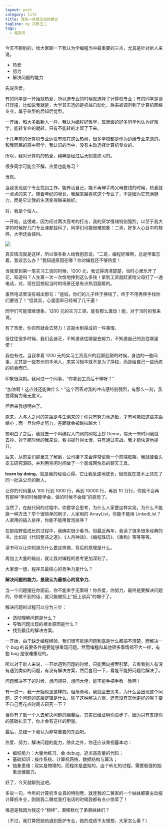 ```yaml
---
layout: post
category: life
title: 我有一些很正经的建议
tagline: by 沉默王二
tags: 
  - 程序员
---
```


今天不聊别的，给大家聊一下我认为学编程当中最重要的三点，尤其是针对新人来说。

<!--more-->


- 热爱
- 努力
- 解决问题的能力

先说热爱。

有的同学是一开始就热爱，所以选专业的时候就选择了计算机专业；有的同学是误打误撞，比如说我就是，大学其实选的是机械自动化，后来被调剂到了计算机网络专业，属于典型的后知后觉型。

一开始，和大多数新人一样，我认为编程好难学，班里面的好多同学也认为好难学，能转专业的就转，只有不能转的才留了下来。

十几年前的计算机专业远没有现在这么热闹，很多学校都是作为边缘专业来录的。和我同届的高中同学，我认识的当中，没有主动选择计算机专业的。

所以，我对计算机的热爱，纯粹是经过后天刻意练习的。

很多同学可能会不解，热爱也能练习？

当然。

当我发现这个专业找到工作，能养活自己，能不再伸手向父母要钱的时候，热爱就一点点的来了。随着年纪的增长，我越来越喜欢这个专业了，不是因为它充满魅力，而是它让我的生活变得越来越好。

对，我是个俗人。

一开始，这很难，因为经过两次高考的打击，我的厌学情绪特别强烈，以至于我大学的时候好几门专业课都挂科了，同学们可能很难想象：二哥，好多人心目中的榜样，大学还会挂科。

![](http://www.itwanger.com/assets/images/2021/07/jianyi-01.png)

真实情况就是这样，所以很多新人给我抱怨说，“二哥，编程好难啊，总是学着忘着，我该怎么办？”我知道原因在哪？你对编程还不够热爱！

当我拿到第一笔实习工资的时候，1200 元，我记得清清楚楚，当时心里乐开了花，知道吗？人生第一次一次性地挣到这么多钱！拿到工资就赶紧给父母打了一通电话，对，现在回想起当时的场景还是有点热泪盈眶的。

虽然电话里没有喊出那句：“爸妈，你们的儿子终于挣钱了，终于不用再伸手找你们要钱了！”但其实，心里面早已经喊了几千遍！

同学们可能很难想象，1200 元的实习工资，能有那么激动！能，对于当时的我来说。

有了热爱，你自然就会去努力！这是水到渠成的一件事情。

但往往很多时候，我们会迷茫，不知道该往哪里去努力，不知道自己的劲往哪里使！

我也有过。当我拿着 1200 元的实习工资高兴的屁颠屁颠的时候，身边的一些同事，尤其是一些苏州的本地人，来实习根本就不是为了挣钱，而是给自己一些历练的机会而已。

印象很深刻。我问过一个同事，“你拿到工资后干嘛呀？”

“加油啊！这点钱还能做什么！”这个回答对我的冲击感特别强烈，有那么一刻，我觉得努力毫无意义。

但后来我想明白了。

原来，人与人之间的差距是与生俱来的！你只有努力地追赶，才有可能把这些差距缩小；而一旦你停止努力，差距就会被越拉越大！

想明白了之后，我就去一个叫编程入门网的网站上抄 Demo，每天一有时间我就去抄。对于那时候的我来说，看书提升得太慢，只有通过实战，我才能快速地提升。

后来，从前辈们那里又了解到，公司接下来会非常依赖一个前端框架，我就硬着头皮去研究源码，并利用空闲时间做了一个局域网性质的聊天工具。

**learn by doing**，就是我的经验心得，它让我急速地成长，很快就在技术上领先了同一批进公司的新人。

让你的代码量从 100 行到 1000 行，再到 10000 行，再到 10 万行，你就不会再有那种“学的时候能学会，做的时候不会做”的感觉了。

当然了，在敲代码的过程中，你要学会思考，为什么人家要这样实现，为什么不能换一种方法？举个很简单的例子，人家用的 ArrayList，你能不能用 LinkedList？人家用的插入排序，你能不能用冒泡排序？

在那段野蛮成长的过程中，我确实很少看书。但最近两年，我读了很多很多经典的书，比如说《代码整洁之道》、《人月神话》、《编程珠玑》、《重构》等等等等。

读书可以让你知道为什么要这样做，背后的原理是什么。

再加上大量的输出，就让我对编程的思考更加深刻了。

大家想一想，程序员最核心的竞争力是什么？

**解决问题的能力，是我认为最核心的竞争力**。

当一个问题摆在你面前，你不能束手无策呀！你热爱，你努力，最终是要解决问题的，你做不到的话，就只能被扣上“纸上谈兵”的帽子了。

解决问题的过程可以分为三步：

- 透彻理解问题是什么？
- 导致问题出现的根本原因是什么？
- 找到最佳的解决方案。

一开始，由于缺乏编程经验，我们很可能连问题到底是什么都搞不清楚。而解决一个 bug 的首要条件是要能够重现问题，然而编程和其他很多事情都不大一样，有些 bug 是很难重现的。

所以对于新人来说，一开始遇到问题的时候，只能面向搜索引擎，去看看别人有没有遇到类似的问题，有没有解决方案，然后套用一下，看能不能把问题给解决了。

问题解决不了的时候，想问领导，想问大佬，能不能手把手教一教啊！

有一说一，我一开始也是这样的。但渐渐地，我就会去思考，为什么会出现这个问题，这个问题的底层逻辑是什么，除了这种解决方案，还有没有其他更好的呢？要不自己再花点时间去研究一下？

当你有了敢一个人去解决问题的胆量后，其实已经证明你进步了，因为只有支撑你的基础扎实了，你才会有这样的胆量。

最后，总结一下我认为非常重要的东西吧。

热爱、努力，解决问题的能力，除此之外，你还应该重视基本功：

- 编程能力：大量地练习、会 debug，追求高质量的代码；
- 基础知识：操作系统、计算机网络、数据结构与算法；
- 抽象思维：现实是物理的，而程序是虚拟的，这个转化的过程，需要极强的抽象思维能力。

好了，今天就聊到这吧。

多说一句，今年的计算机专业真的特别卷，就连我的二舅家的一个妹妹都要主动报计算机专业，刚刚我二舅给我打电话的时候我都有点小惊呆了！

难道是我因为我这个“榜样”，潜移默化了弟弟妹妹们？

（不过，我打算把她劝退到医护专业，她的成绩不太理想，大家怎么看？）










